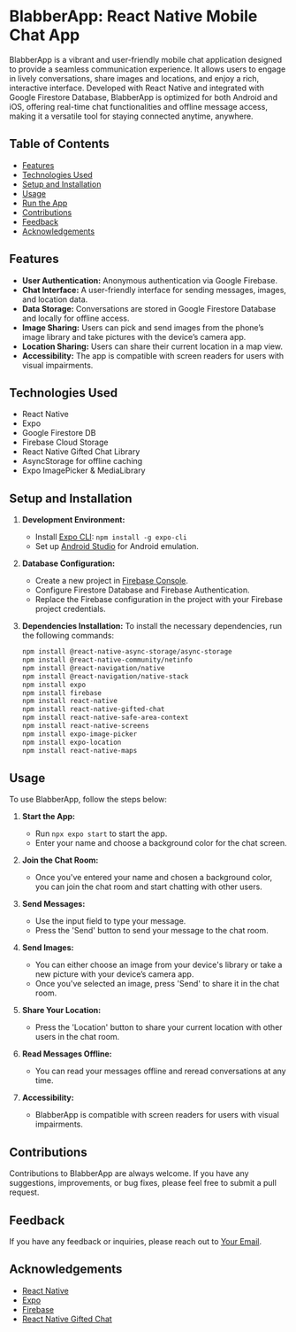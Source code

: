 # BlabberApp: React Native Mobile Chat App

BlabberApp is a vibrant and user-friendly mobile chat application designed to provide a seamless communication experience. It allows users to engage in lively conversations, share images and locations, and enjoy a rich, interactive interface. Developed with React Native and integrated with Google Firestore Database, BlabberApp is optimized for both Android and iOS, offering real-time chat functionalities and offline message access, making it a versatile tool for staying connected anytime, anywhere.

## Table of Contents
- [Features](#features)
- [Technologies Used](#technologies-used)
- [Setup and Installation](#setup-and-installation)
- [Usage](#usage)
- [Run the App](#run-the-app)
- [Contributions](#contributions)
- [Feedback](#feedback)
- [Acknowledgements](#acknowledgements)

## Features
- **User Authentication:** Anonymous authentication via Google Firebase.
- **Chat Interface:** A user-friendly interface for sending messages, images, and location data.
- **Data Storage:** Conversations are stored in Google Firestore Database and locally for offline access.
- **Image Sharing:** Users can pick and send images from the phone’s image library and take pictures with the device’s camera app.
- **Location Sharing:** Users can share their current location in a map view.
- **Accessibility:** The app is compatible with screen readers for users with visual impairments.

## Technologies Used
- React Native
- Expo
- Google Firestore DB
- Firebase Cloud Storage
- React Native Gifted Chat Library
- AsyncStorage for offline caching
- Expo ImagePicker & MediaLibrary

## Setup and Installation
1. **Development Environment:**
   - Install [Expo CLI](https://expo.dev/): `npm install -g expo-cli`
   - Set up [Android Studio](https://docs.expo.dev/workflow/android-studio-emulator/) for Android emulation.

2. **Database Configuration:**
   - Create a new project in [Firebase Console](https://console.firebase.google.com/).
   - Configure Firestore Database and Firebase Authentication.
   - Replace the Firebase configuration in the project with your Firebase project credentials.

3. **Dependencies Installation:**
   To install the necessary dependencies, run the following commands:
   ```sh
   npm install @react-native-async-storage/async-storage
   npm install @react-native-community/netinfo
   npm install @react-navigation/native
   npm install @react-navigation/native-stack
   npm install expo
   npm install firebase
   npm install react-native
   npm install react-native-gifted-chat
   npm install react-native-safe-area-context
   npm install react-native-screens
   npm install expo-image-picker
   npm install expo-location
   npm install react-native-maps

## Usage
To use BlabberApp, follow the steps below:
1. **Start the App:**
   - Run `npx expo start` to start the app.
   - Enter your name and choose a background color for the chat screen.

2. **Join the Chat Room:**
   - Once you've entered your name and chosen a background color, you can join the chat room and start chatting with other users.

3. **Send Messages:**
   - Use the input field to type your message.
   - Press the 'Send' button to send your message to the chat room.

4. **Send Images:**
   - You can either choose an image from your device's library or take a new picture with your device’s camera app.
   - Once you've selected an image, press 'Send' to share it in the chat room.

5. **Share Your Location:**
   - Press the 'Location' button to share your current location with other users in the chat room.

6. **Read Messages Offline:**
   - You can read your messages offline and reread conversations at any time.

7. **Accessibility:**
   - BlabberApp is compatible with screen readers for users with visual impairments.

## Contributions
Contributions to BlabberApp are always welcome. If you have any suggestions, improvements, or bug fixes, please feel free to submit a pull request.

## Feedback
If you have any feedback or inquiries, please reach out to [Your Email](mailto:nina.wiedrich@gmail.com).

## Acknowledgements
- [React Native](https://reactnative.dev/)
- [Expo](https://expo.dev/)
- [Firebase](https://firebase.google.com/)
- [React Native Gifted Chat](https://github.com/FaridSafi/react-native-gifted-chat)
